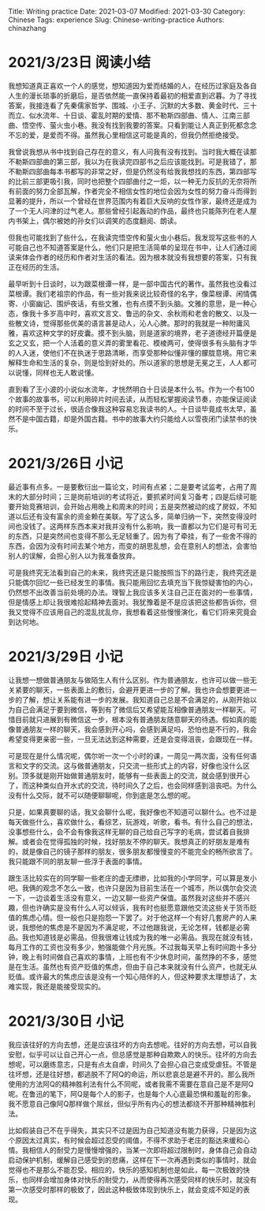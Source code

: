 Title: Writing practice
Date: 2021-03-07 
Modified: 2021-03-30
Category: Chinese
Tags: experience
Slug: Chinese-writing-practice
Authors: chinazhang

# 2021/3/23日 阅读小结

我想知道真正喜欢一个人的感觉，想知道因为爱而结婚的人，在经历过家庭及各自人生的漫长琐事的折磨后，是否依然能一直保持着最初的相爱直到迟暮。为了寻找答案，我接连看了先秦儒家哲学、围城、小王子、沉默的大多数、黄金时代、三十而立、似水流年、十日谈、霍乱时期的爱情、那不勒斯四部曲、情人、江南三部曲、悟空传、萤火虫小巷。我没有找到我要的答案。只看到能让人真正到死都念念不忘的爱，是爱而不得。虽然我心里相信这可能是真的，但我仍然拒绝接受。

我曾说我想从书中找到自己存在的意义，有人问我有没有找到。当时我大概在读那不勒斯四部曲的第三部，我以为在我读完四部书之后应该能找到。可是我错了，那不勒斯四部曲每本书都写的非常之好，但是仍然没有给我我想找的东西，第四部写的比前三部更吸引我，同时也把整个四部曲付之一炬，以一种无力反抗的无奈将所有前面的努力全部瓦解，作者完全不相信女性的地位会因为女性的努力奋斗而得到显著的提升，所以一个曾经在世界范围内有着巨大反响的女性作家，最终还是成为了一个无人问津的过气老人。那些曾经引起轰动的作品，最终也只能陈列在老人屋内书架上，偶尔被她的孙女们以调笑的态度翻阅、朗读。

但我也可能找到了些什么，在我读完悟空传和萤火虫小巷后。我发现写这些书的人可能自己也不知道答案是什么，他们只是把生活简单的呈现在书中，让人们通过阅读来体会作者的经历和作者对生活的看法。因为根本就没有我想要的答案，只有我正在经历的生活。

最早听到十日谈时，以为跟菜根谭一样，是一部中国古代的著作。虽然我也没看过菜根谭。我们老祖宗的作品，有一些对我来说比较奇怪的名字，像菜根谭、闲情偶寄、小窗幽记、围炉夜话，有些文雅，也有点摸不到头脑。文雅的意思，是一种心态，像我十多岁高中时，喜欢文言文、鲁迅的杂文、余秋雨和老舍的散文、以及一些散文诗，觉得那些优美的语言甚是动人，沁人心脾。那时的我就是一种附庸风雅，喜欢这种文学的好皮囊。摸不到头脑，则是道家的境界，老子道德经开篇便是玄之又玄，把一个人活着的意义弄的雾里看花、模棱两可，使得很多有头脑有才华的人入迷，使他们不在执迷于思路清晰，而享受那种似懂非懂的朦胧意境。用它来解释生命和生活的复杂，则是恰到好处的。所以道家的思想是无冕之王，人人都可以说懂，同样也无人敢说懂。

直到看了王小波的小说似水流年，才恍然明白十日谈是本什么书。作为一个有100个故事的故事书，可以利用碎片时间去读，从而轻松掌握阅读节奏，亦能保证阅读的时间不至于过长，很适合像我这种容易忘我读书的人。十日谈毕竟成书太早，虽然不是中国古籍，却是外国古籍。书中的故事大约只能给人以雪夜闭门读禁书的快乐。

# 2021/3/26日 小记

最近事有点多。一是要敷衍出一篇论文，时间有点紧；二是要考试监考，占用了周末的大部分时间；三是岗前培训的考试将近，要抓紧时间复习备考；四是后续可能要开始竞赛培训，会开始占用晚上和周末的时间；五是突然被动的成了房奴，不知道以后还有没有富余的资金赖在美联。写了这么多，简单归纳一下，突然变得没时间也没钱了。这两样东西本来对我并没有什么影响，我一直都以为它们是可有可无的东西，只是突然间也变得不那么无足轻重了。因为有了牵挂，有了一些舍不得的东西，会因为没有时间去某个地方，而变的胡思乱想，会在意别人的想法，会害怕别人的误解，会担心别人以为我准备放弃。

可是我终究无法看到自己的未来，我终究还是只能按照当下的路行走，我终究还是只能偶尔回忆一些已经发生的事情。我只能用回忆去填充当下我惊疑害怕的内心，仍然想不出改善当前处境的办法。理智上我应该多关注自己正在面对的一些事情，但是情感上却让我很难拾起精神去面对。我犹豫着是不是应该把这些都告诉你，但我又觉得不应该用自己的混乱扰乱你，我想看着这些慢慢演化，看它们将来究竟会到达何地。

# 2021/3/29日 小记

让我想一想做普通朋友与做陌生人有什么区别。作为普通朋友，也许可以做一些无关紧要的聊天，一些表面上的敷衍，会避开更进一步的了解。我也许会想要更进一步的了解，想让关系能有进一步的发展。我知道自己总是不会满足的，从刚开始以为自己会满足于要到微信，等到有了微信后又希望能互相像普通朋友一样聊天。可惜目前就只进展到有微信这一步，根本没有普通朋友随意聊天的待遇。假如真的能像普通朋友一样的聊天，我会感到开心吗，会感到满足吗，恐怕也是不行的，我会希望变得更亲密一些，一旦无法达到这种需要，还是会变得沮丧，会跟现在一样。

可是现在是什么情况呢，偶尔听一次一个小时的课，一周见一两次面，没有任何语言和文字的交流。这与做普通朋友，只交流一些形式上的内容，好像也没什么区别。顶多就是刚开始做普通朋友时，能够有一些表面上的交流，就会感到很开心了，而这种类似白开水式的交流，待时间久了之后，也会同样感到沮丧吧。为什么没有什么交际，就不可以随便聊聊呢，你到底是怎么想的呢。

只是，如果真要聊的话，我又会聊什么呢，我好像也不知道可以聊什么。也不过是每天做些什么，喜欢做什么，看综艺，玩游戏，听歌，看书。有什么自己的想法，没事想些什么，会不会有像我这样无聊的自己给自己写字的毛病，尝试着自我排解。或者会在觉得孤独的时候，找好朋友不停的聊天。我想真正的好朋友是难有的，就是像自己的镜子那样的朋友，很多朋友都慢慢变的不能完全的畅所欲言了。我只能跟不同的朋友聊一些浮于表面的事情。

跟生活比较实在的同学聊一些老庄的虚无缥缈，比如我的小学同学，可以算是发小吧。我俩的观念不怎么一致，也许只是因为目前生活在一个城市，所以偶尔会交流一下，一边谈着生活没有意义，一边又聊一些资产保值。虽然我对这些并不感兴趣，但也许确实是没有什么人可以倾诉，我有时也挺愿意跟他交流这些关于货币贬值的焦虑心情。但一般也只是抱怨一下罢了。对于他这样一个有好几套房产的人来说，我想他的焦虑是不是因为不满足呢，不过他跟我说，无论怎样，钱都是必需品。我也知道钱是必需品，但我很难让钱成为我的唯一必需品。我现在就没有钱，每月工作的工资也没有多少，勉强能做个月光族。不过我每天早上有时间跑十多分钟，晚上有时间做自己喜欢的事情，上班也有不少休息时间，虽然挣的不多，感觉是在生活。虽然也有资产贬值的焦虑，但由于自己本来就没有什么资产，也就无从贬值。或许最大的焦虑应该是没有一个知心陪伴的人，但这种要求太理想话了，太难实现，我还是能接受现实的。

# 2021/3/30日 小记

我应该往好的方向去想，还是应该往坏的方向去想呢。往好的方向去想，可以自我安慰，似乎可以让自己开心一点，但总感觉是那种自欺欺人的快乐。往坏的方向去想呢，可以磨练意志，只是有点太自虐，时间久了会担心自己变成受虐狂。不管是往坏想，还是往好想，都逃脱不了阿Q的命运，所以悲哀总是避不开的。那么我所使用的方法阿Q的精神胜利法有什么不同呢，或者我需不需要在意自己是不是阿Q呢。在鲁迅的笔下，阿Q是每个人的影子，也是每个人心底最恐惧和羞耻的形象。我不愿意自己像阿Q那样做个屌丝，但似乎所有内心的想法都绕不开那种精神胜利法。

比如假装自己不在乎得失，其实只不过是因为自己知道没有能力获得，只是因为这个原因太过真实，有时候会超过忍受的阈值，不得不求助于老庄的豁达来缓和心情。我相信人的耐受力是慢慢增强的，当某一次即将超过限制时，身体自己会自动启动保护机制，缓解自己感受到的悲痛，这样在下一次再遇到类似的事情时，就会觉得也不是那么不能忍受。相应的，快乐的感知机制也是如此，每一次极致的快乐，也同样会增加身体对快乐的耐受力，从而使得再次感受同样的快乐时，就没有第一次感受时那样的极致了，因此这种极致体现到快乐上，就会变成不知足的表现。
